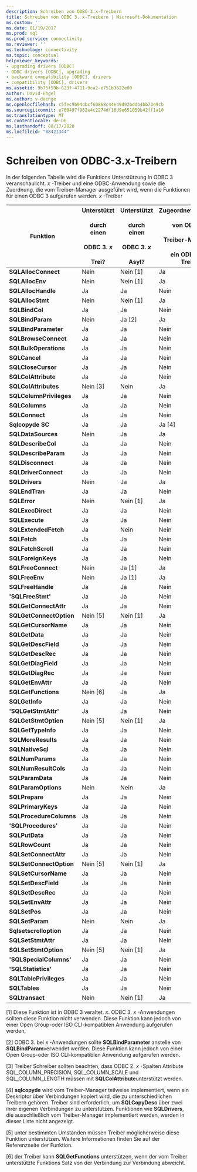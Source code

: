 ```yaml
---
description: Schreiben von ODBC-3.x-Treibern
title: Schreiben von ODBC 3. x-Treibern | Microsoft-Dokumentation
ms.custom: ''
ms.date: 01/19/2017
ms.prod: sql
ms.prod_service: connectivity
ms.reviewer: ''
ms.technology: connectivity
ms.topic: conceptual
helpviewer_keywords:
- upgrading drivers [ODBC]
- ODBC drivers [ODBC], upgrading
- backward compatibility [ODBC], drivers
- compatibility [ODBC], drivers
ms.assetid: 9b75f59b-623f-4711-9ca2-e751b3622e00
author: David-Engel
ms.author: v-daenge
ms.openlocfilehash: c5fec9b94dbcf60868c44e49d92bddb4bb73e9cb
ms.sourcegitcommit: e700497f962e4c2274df16d9e651059b42ff1a10
ms.translationtype: MT
ms.contentlocale: de-DE
ms.lasthandoff: 08/17/2020
ms.locfileid: "88421344"
---
```

# <a name="writing-odbc-3x-drivers"></a>Schreiben von ODBC-3.x-Treibern
In der folgenden Tabelle wird die Funktions Unterstützung in ODBC 3 veranschaulicht. *x* -Treiber und eine ODBC-Anwendung sowie die Zuordnung, die vom Treiber-Manager ausgeführt wird, wenn die Funktionen für einen ODBC 3 aufgerufen werden. *x* -Treiber  
  
|Funktion|Unterstützt<br /><br /> durch einen<br /><br /> ODBC 3. *x*<br /><br /> Trei?|Unterstützt<br /><br /> durch einen<br /><br /> ODBC 3. *x*<br /><br /> Asyl?|Zugeordnet/unterstützt<br /><br /> von ODBC 3. *x*<br /><br /> Treiber-Manager zu<br /><br /> ein ODBC 3. *x* -Treiber?|  
|--------------|----------------------------------------------------|---------------------------------------------------------|---------------------------------------------------------------------------------------------|  
|**SQLAllocConnect**|Nein|Nein [1]|Ja|  
|**SQLAllocEnv**|Nein|Nein [1]|Ja|  
|**SQLAllocHandle**|Ja|Ja|Nein|  
|**SQLAllocStmt**|Nein|Nein [1]|Ja|  
|**SQLBindCol**|Ja|Ja|Nein|  
|**SQLBindParam**|Nein|Ja [2]|Ja|  
|**SQLBindParameter**|Ja|Ja|Nein|  
|**SQLBrowseConnect**|Ja|Ja|Nein|  
|**SQLBulkOperations**|Ja|Ja|Nein|  
|**SQLCancel**|Ja|Ja|Nein|  
|**SQLCloseCursor**|Ja|Ja|Nein|  
|**SQLColAttribute**|Ja|Ja|Nein|  
|**SQLColAttributes**|Nein [3]|Nein|Ja|  
|**SQLColumnPrivileges**|Ja|Ja|Nein|  
|**SQLColumns**|Ja|Ja|Nein|  
|**SQLConnect**|Ja|Ja|Nein|  
|**Sqlcopyde SC**|Ja|Ja|Ja [4]|  
|**SQLDataSources**|Nein|Ja|Ja|  
|**SQLDescribeCol**|Ja|Ja|Nein|  
|**SQLDescribeParam**|Ja|Ja|Nein|  
|**SQLDisconnect**|Ja|Ja|Nein|  
|**SQLDriverConnect**|Ja|Ja|Nein|  
|**SQLDrivers**|Nein|Ja|Ja|  
|**SQLEndTran**|Ja|Ja|Nein|  
|**SQLError**|Nein|Nein [1]|Ja|  
|**SQLExecDirect**|Ja|Ja|Nein|  
|**SQLExecute**|Ja|Ja|Nein|  
|**SQLExtendedFetch**|Ja|Nein|Nein|  
|**SQLFetch**|Ja|Ja|Nein|  
|**SQLFetchScroll**|Ja|Ja|Nein|  
|**SQLForeignKeys**|Ja|Ja|Nein|  
|**SQLFreeConnect**|Nein|Ja [1]|Ja|  
|**SQLFreeEnv**|Nein|Ja [1]|Ja|  
|**SQLFreeHandle**|Ja|Ja|Nein|  
|**'SQLFreeStmt'**|Ja|Ja|Nein|  
|**SQLGetConnectAttr**|Ja|Ja|Nein|  
|**SQLGetConnectOption**|Nein [5]|Nein [1]|Ja|  
|**SQLGetCursorName**|Ja|Ja|Nein|  
|**SQLGetData**|Ja|Ja|Nein|  
|**SQLGetDescField**|Ja|Ja|Nein|  
|**SQLGetDescRec**|Ja|Ja|Nein|  
|**SQLGetDiagField**|Ja|Ja|Nein|  
|**SQLGetDiagRec**|Ja|Ja|Nein|  
|**SQLGetEnvAttr**|Ja|Ja|Nein|  
|**SQLGetFunctions**|Nein [6]|Ja|Ja|  
|**SQLGetInfo**|Ja|Ja|Nein|  
|**'SQLGetStmtAttr'**|Ja|Ja|Nein|  
|**SQLGetStmtOption**|Nein [5]|Nein [1]|Ja|  
|**SQLGetTypeInfo**|Ja|Ja|Nein|  
|**SQLMoreResults**|Ja|Ja|Nein|  
|**SQLNativeSql**|Ja|Ja|Nein|  
|**SQLNumParams**|Ja|Ja|Nein|  
|**SQLNumResultCols**|Ja|Ja|Nein|  
|**SQLParamData**|Ja|Ja|Nein|  
|**SQLParamOptions**|Nein|Nein|Ja|  
|**SQLPrepare**|Ja|Ja|Nein|  
|**SQLPrimaryKeys**|Ja|Ja|Nein|  
|**SQLProcedureColumns**|Ja|Ja|Nein|  
|**'SQLProcedures'**|Ja|Ja|Nein|  
|**SQLPutData**|Ja|Ja|Nein|  
|**SQLRowCount**|Ja|Ja|Nein|  
|**SQLSetConnectAttr**|Ja|Ja|Nein|  
|**SQLSetConnectOption**|Nein [5]|Nein [1]|Ja|  
|**SQLSetCursorName**|Ja|Ja|Nein|  
|**SQLSetDescField**|Ja|Ja|Nein|  
|**SQLSetDescRec**|Ja|Ja|Nein|  
|**SQLSetEnvAttr**|Ja|Ja|Nein|  
|**SQLSetPos**|Ja|Ja|Nein|  
|**SQLSetParam**|Nein|Nein|Ja|  
|**Sqlsetscrolloption**|Ja|Ja|Nein|  
|**SQLSetStmtAttr**|Ja|Ja|Nein|  
|**SQLSetStmtOption**|Nein [5]|Nein [1]|Ja|  
|**'SQLSpecialColumns'**|Ja|Ja|Nein|  
|**'SQLStatistics'**|Ja|Ja|Nein|  
|**SQLTablePrivileges**|Ja|Ja|Nein|  
|**SQLTables**|Ja|Ja|Nein|  
|**SQLtransact**|Nein|Nein [1]|Ja|  
  
 [1] Diese Funktion ist in ODBC 3 veraltet. *x*. ODBC 3. *x* -Anwendungen sollten diese Funktion nicht verwenden. Diese Funktion kann jedoch von einer Open Group-oder ISO CLI-kompatiblen Anwendung aufgerufen werden.  
  
 [2] ODBC 3. bei *x* -Anwendungen sollte **SQLBindParameter** anstelle von **SQLBindParam**verwendet werden. Diese Funktion kann jedoch von einer Open Group-oder ISO CLI-kompatiblen Anwendung aufgerufen werden.  
  
 [3] Treiber Schreiber sollten beachten, dass ODBC 2. *x* -Spalten Attribute SQL_COLUMN_PRECISION, SQL_COLUMN_SCALE und SQL_COLUMN_LENGTH müssen mit **SQLColAttribute**unterstützt werden.  
  
 [4]   **sqlcopyde** wird vom Treiber-Manager teilweise implementiert, wenn ein Deskriptor über Verbindungen kopiert wird, die zu unterschiedlichen Treibern gehören. Treiber sind erforderlich, um **SQLCopyDesc** über zwei ihrer eigenen Verbindungen zu unterstützen. Funktionen wie **SQLDrivers**, die ausschließlich vom Treiber-Manager implementiert werden, werden in dieser Liste nicht angezeigt.  
  
 [5] unter bestimmten Umständen müssen Treiber möglicherweise diese Funktion unterstützen. Weitere Informationen finden Sie auf der Referenzseite der Funktion.  
  
 [6] der Treiber kann **SQLGetFunctions** unterstützen, wenn der vom Treiber unterstützte Funktions Satz von der Verbindung zur Verbindung abweicht.
